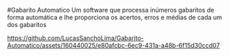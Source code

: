 #Gabarito Automatico
Um software que processa inúmeros gabaritos de forma automática e lhe proporciona os acertos, erros e médias de cada um dos gabaritos

https://github.com/LucasSanchoLima/Gabarito-Automatico/assets/160440025/e80afcbc-6ec9-431a-a48b-6f15d30ccd07
